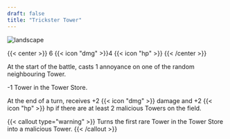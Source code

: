 ```yaml
---
draft: false
title: "Trickster Tower"
---
```


![landscape](/images/towers/towerS_56.png)

{{< center >}}
6 {{< icon "dmg" >}}4 {{< icon "hp" >}}
{{< /center >}}

At the start of the battle, casts 1 annoyance on one of the random neighbouring Tower.

-1 Tower in the Tower Store.

At the end of a turn, receives +2 {{< icon "dmg" >}} damage and +2 {{< icon "hp" >}} hp if there are at least 2 malicious Towers on the field. 

{{< callout type="warning" >}}
Turns the first rare Tower in the Tower Store into a malicious Tower.
{{< /callout >}}
